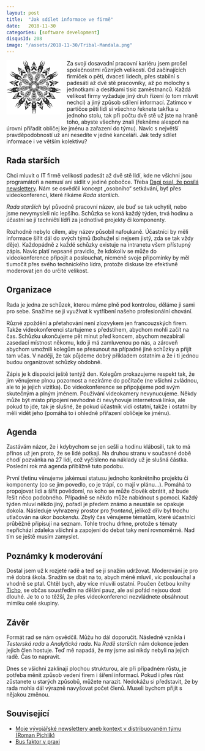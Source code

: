 ```yaml
---
layout: post
title:  "Jak sdílet informace ve firmě"
date:   2018-11-30
categories: [software development]
disqusId: 208
image: "/assets/2018-11-30/Tribal-Mandala.png"
---
```


<div style="float: left; margin: 0 1em 1em 0; text-align: center;"><img src="/assets/2018-11-30/Tribal-Mandala.png" /></div> Za svojí dosavadní pracovní kariéru jsem prošel společnostmi různých velikostí. Od začínajících firmiček o pěti, dvaceti lidech, přes stabilní s padesáti až dvě stě pracovníky, až po molochy s jednotkami a desítkami tisíc zaměstnanců. Každá velikost firmy vyžaduje jiný druh řízení (o tom mluvit nechci) a jiný způsob sdílení informací. Zatímco v partičce pěti lidí si všechno řeknete takřka u jednoho stolu, tak při počtu dvě stě už jste na hraně toho, abyste všechny znali (řekněme alespoň na úrovni přiřadit obličej ke jménu a zařazení do týmu). Navíc s největší pravděpodobností už ani nesedíte v jedné kanceláři. Jak tedy sdílet informace i ve větším kolektivu?

<!--more-->

## Rada starších

Chci mluvit o IT firmě velikosti padesát až dvě stě lidí, kde ne všichni jsou programátoři a nemusí ani sídlit v jediné pobočce. Třeba [Dagi psal, že posílá newslettery](https://medium.com/zonky-developers/moje-v%C3%BDvoj%C3%A1%C5%99sk%C3%A9-newslettery-aneb-kontext-v-distribuovan%C3%A9m-t%C3%BDmu-25054e590d8c). Nám se osvědčil koncept „osobního“ setkávání, byť přes videokonferenci, které říkáme *Rada starších*.

*Rada starších* byl původně pracovní název, ale buď se tak uchytil, nebo jsme nevymysleli nic lepšího. Schůzka se koná každý týden, trvá hodinu a účastní se jí techničtí lídři za jednotlivé projekty či komponenty.

Rozhodně nebylo cílem, aby název působil nafoukaně. Účastníci by měli informace šířit dál do svých týmů (bohužel si nejsem jistý, zda se tak vždy děje). Každopádně z každé schůzky existuje na intranetu všem přístupný zápis. Navíc platí nepsané pravidlo, že kdokoliv se může do videokonference připojit a poslouchat, nicméně svoje připomínky by měl tlumočit přes svého technického lídra, protože diskuse lze efektivně moderovat jen do určité velikost.

## Organizace

Rada je jedna ze schůzek, kterou máme plně pod kontrolou, děláme ji sami pro sebe. Snažíme se ji využívat k vytříbení našeho profesionální chování.

Různé zpoždění a přetahování není zlozvykem jen francouzských firem. Takže videokonferenci startujeme s předstihem, abychom mohli začít na čas. Schůzku ukončujeme pět minut před koncem, abychom nezabírali zasedací místnost někomu, kdo ji má zamluvenou po nás, a zároveň abychom umožnili kolegům se přesunout na případné jiné schůzky a přijít tam včas. V naději, že tak půjdeme dobrý příkladem ostatním a že i ti jednou budou organizovat schůzky obdobně.

Zápis je k dispozici ještě tentýž den. Kolegům prokazujeme respekt tak, že jim věnujeme plnou pozornost a nezíráme do počítače (ne všichni zvládnou, ale to je jejich vizitka). Do videokonference se připojujeme pod svým skutečným a plným jménem. Používání videokamery nevynucujeme. Někdy může být místo připojení nevhodné či nevyhovuje internetová linka, ale pokud to jde, tak je slušné, že pokud účastník vidí ostatní, takže i ostatní by měli vidět jeho (pomáhá to i ohledně přiřazení obličeje ke jménu).

## Agenda

Zastávám názor, že i kdybychom se jen sešli a hodinu klábosili, tak to má přínos už jen proto, že se lidé potkají. Na druhou stranu v současné době chodí pozvánka na 27 lidí, což vyčísleno na náklady už je slušná částka. Poslední rok má agenda přibližně tuto podobu.

První třetinu věnujeme jakémusi statusu jednoho konkrétního projektu či komponenty (co se jim povedlo, co je trápí, co mají v plánu...). Pomáhá to propojovat lidi a šířit povědomí, na koho se může člověk obrátit, až bude řešit něco podobného. Případně se někdo může nabídnout s pomocí. Každý týden mluví někdo jiný, pořadí je předem známo a neustále se opakuje dokola. Následuje vyhrazený prostor pro *frontend*, jelikož dřív byl trochu utlačován na úkor *backendu*. Zbylý čas věnujeme tématům, které účastníci průběžně připisují na seznam. Tohle trochu drhne, protože s tématy nepřichází zdaleka všichni a zapojení do debat taky není rovnoměrné. Nad tím se ještě musím zamyslet.

## Poznámky k moderování

Dostal jsem už k rozjeté radě a teď se ji snažím udržovat. Moderování je pro mě dobrá škola. Snažím se dbát na to, abych méně mluvil, víc poslouchal a vhodně se ptal. Chtěl bych, aby více mluvili ostatní. Poučen četbou knihy [Ticho](https://www.goodreads.com/review/show/2424568149?book_show_action=false&from_review_page=1), se občas soustředím na dělání pauz, ale asi pořád nejsou dost dlouhé. Je to o to těžší, že přes videokonferenci nezvládnete obsáhnout mimiku celé skupiny.

## Závěr

Formát rad se nám osvědčil. Můžu ho dál doporučit. Následně vznikla i *Testerská rada* a *Analytická rada*. Na *Radě starších* nám dokonce jeden jejich člen hostuje. Teď mě napadá, že my jsme asi nikdy nebyli na jejich radě. Čas to napravit.

Dnes se všichni zaklínají plochou strukturou, ale při případném růstu, je potřeba měnit způsob vedení firem i šíření informací. Pokud i přes růst zůstanete u starých způsobů, můžete narazit. Nedokážu si představit, že by rada mohla dál výrazně navyšovat počet členů. Museli bychom přijít s nějakou změnou.

## Související

* [Moje vývojářské newslettery aneb kontext v distribuovaném týmu (Roman Pichlík)](https://medium.com/zonky-developers/moje-v%C3%BDvoj%C3%A1%C5%99sk%C3%A9-newslettery-aneb-kontext-v-distribuovan%C3%A9m-t%C3%BDmu-25054e590d8c)
* [Bus faktor v praxi](/software%20development/2016/11/22/bus-faktor-v-praxi.html)